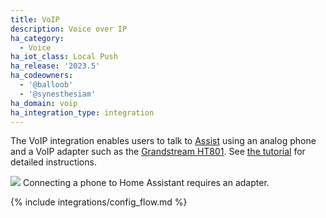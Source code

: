 ```yaml
---
title: VoIP
description: Voice over IP
ha_category:
  - Voice
ha_iot_class: Local Push
ha_release: '2023.5'
ha_codeowners:
  - '@balloob'
  - '@synesthesiam'
ha_domain: voip
ha_integration_type: integration
---
```


The VoIP integration enables users to talk to [Assist](/docs/assist) using an analog phone and a VoIP adapter such as the [Grandstream HT801](https://amzn.to/40k7mRa). See [the tutorial](/projects/worlds-most-private-voice-assistant/voice_remote_classic_phone/) for detailed instructions.

<p class='img'>
  <img src="/images/integrations/voip/voip_adapter.png" />
  Connecting a phone to Home Assistant requires an adapter.
</p>

{% include integrations/config_flow.md %}
